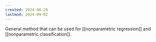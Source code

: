 ```yaml
---
created: 2024-08-29
lastmod: 2024-09-02
---
```

General method that can be used for [[nonparametric regression]] and [[nonparametric classification]]. 

